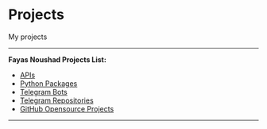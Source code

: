 # Projects

My projects

---

**Fayas Noushad Projects List:**

- [APIs](https://api.fayas.me)
- [Python Packages](https://github.com/FayasNoushad/Python-Packages)
- [Telegram Bots](https://telegrambots.fayas.me)
- [Telegram Repositories](https://telegramrepositories.fayas.me)
- [GitHub Opensource Projects](https://github.com/FayasNoushad?tab=repositories)

---
